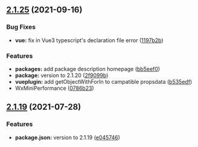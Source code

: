 ## [2.1.25](https://github.com/mitojs/mitojs/compare/2.1.19...2.1.25) (2021-09-16)


### Bug Fixes

* **vue:** fix in Vue3 typescript's declaration file error ([1197b2b](https://github.com/mitojs/mitojs/commit/1197b2bd56c4c28251b5501f444a95d94121d0a6))


### Features

* **packages:** add package description homepage ([bb5eef0](https://github.com/mitojs/mitojs/commit/bb5eef01a8f152f73f1b14ce510d9f5e8c897ba6))
* **package:** version to 2.1.20 ([2f9099b](https://github.com/mitojs/mitojs/commit/2f9099b7c14ba74b782c80542ca77d7fba914d6f))
* **vueplugin:** add getObjectWithForIn to campatible propsdata ([b535edf](https://github.com/mitojs/mitojs/commit/b535edfe0de305c72f11fee04718c4ecb503d133))
* WxMiniPerformance ([0786b23](https://github.com/mitojs/mitojs/commit/0786b23e9cec75ad5a6a5a3cba7051c663506c20))



## [2.1.19](https://github.com/mitojs/mitojs/compare/e0457463bf691121af0d4b8db3168346628c6522...2.1.19) (2021-07-28)


### Features

* **package.json:** version to 2.1.19 ([e045746](https://github.com/mitojs/mitojs/commit/e0457463bf691121af0d4b8db3168346628c6522))



